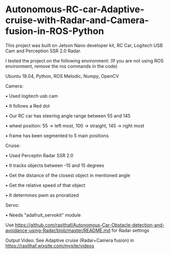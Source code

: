 # Autonomous-RC-car-Adaptive-cruise-with-Radar-and-Camera-fusion-in-ROS-Python

This project was built on Jetson Nano developer kit, RC Car, Logitech USB Cam and Perception SSR 2.0 Radar.

I tested the project on the following environment: (If you are not using ROS environment, remove the ros commands in the code) 

Ubuntu 18.04,
Python,
ROS Melodic,
Numpy,
OpenCV

Camera:

• Used logitech usb cam

• It follows a Red dot

• Our RC car has steering angle range between 55 and 145

• wheel position: 55 -> left most, 100 -> straight, 145 -> right most

• frame has been segmented to 5 main positions

Cruise:

• Used Perceptin Radar SSR 2.0 

• It tracks objects between -15 and 15 degrees

• Get the distance of the closest object in mentioned angle

• Get the relative speed of that object

• It determines pwm as prioratized

Servo:

• Needs "adafruit_servokit" module

Use https://github.com/rasithaf/Autonomous-Car-Obstacle-detection-and-avoidance-using-Radar/blob/master/README.md for Radar settings

Output Video: See Adaptive cruise (Radar+Camera fusion) in https://rasithaf.wixsite.com/mysite/videos
